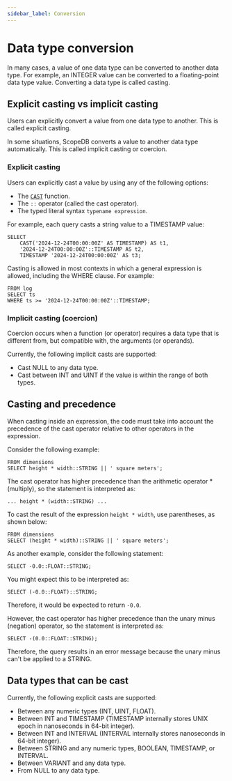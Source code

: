 ```yaml
---
sidebar_label: Conversion
---
```


# Data type conversion

In many cases, a value of one data type can be converted to another data type. For example, an INTEGER value can be converted to a floating-point data type value. Converting a data type is called casting.

## Explicit casting vs implicit casting

Users can explicitly convert a value from one data type to another. This is called explicit casting.

In some situations, ScopeDB converts a value to another data type automatically. This is called implicit casting or coercion.

### Explicit casting

Users can explicitly cast a value by using any of the following options:

* The [`CAST`](functions-conversion.md) function.
* The `::` operator (called the cast operator).
* The typed literal syntax `typename expression`.

For example, each query casts a string value to a TIMESTAMP value:

```scopeql
SELECT
    CAST('2024-12-24T00:00:00Z' AS TIMESTAMP) AS t1,
    '2024-12-24T00:00:00Z'::TIMESTAMP AS t2,
    TIMESTAMP '2024-12-24T00:00:00Z' AS t3;
```

Casting is allowed in most contexts in which a general expression is allowed, including the WHERE clause. For example:

```scopeql
FROM log
SELECT ts
WHERE ts >= '2024-12-24T00:00:00Z'::TIMESTAMP;
```

### Implicit casting (coercion)

Coercion occurs when a function (or operator) requires a data type that is different from, but compatible with, the arguments (or operands).

Currently, the following implicit casts are supported:

* Cast NULL to any data type.
* Cast between INT and UINT if the value is within the range of both types.

## Casting and precedence

When casting inside an expression, the code must take into account the precedence of the cast operator relative to other operators in the expression.

Consider the following example:

```scopeql
FROM dimensions
SELECT height * width::STRING || ' square meters';
```

The cast operator has higher precedence than the arithmetic operator * (multiply), so the statement is interpreted as:

```scopeql
... height * (width::STRING) ...
```

To cast the result of the expression `height * width`, use parentheses, as shown below:

```scopeql
FROM dimensions
SELECT (height * width)::STRING || ' square meters';
```

As another example, consider the following statement:

```scopeql
SELECT -0.0::FLOAT::STRING;
```

You might expect this to be interpreted as:

```scopeql
SELECT (-0.0::FLOAT)::STRING;
```

Therefore, it would be expected to return `-0.0`.

However, the cast operator has higher precedence than the unary minus (negation) operator, so the statement is interpreted as:

```scopeql
SELECT -(0.0::FLOAT::STRING);
```

Therefore, the query results in an error message because the unary minus can't be applied to a STRING.

## Data types that can be cast

Currently, the following explicit casts are supported:

* Between any numeric types (INT, UINT, FLOAT).
* Between INT and TIMESTAMP (TIMESTAMP internally stores UNIX epoch in nanoseconds in 64-bit integer).
* Between INT and INTERVAL (INTERVAL internally stores nanoseconds in 64-bit integer).
* Between STRING and any numeric types, BOOLEAN, TIMESTAMP, or INTERVAL.
* Between VARIANT and any data type.
* From NULL to any data type.
